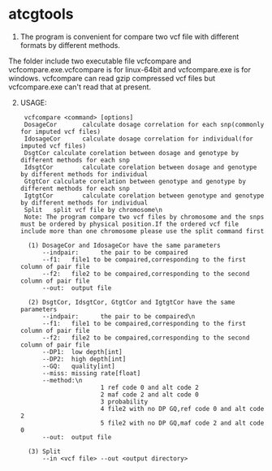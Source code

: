# atcgtools

1. The program is convenient for compare two vcf file with different formats by different methods.

The folder include two executable file vcfcompare and vcfcompare.exe.vcfcompare is for linux-64bit and vcfcompare.exe is for windows.
vcfcompare can read gzip compressed vcf files but vcfcompare.exe can't read that at present.

2. USAGE:
   
        vcfcompare <command> [options]
        DosageCor       calculate dosage correlation for each snp(commonly for imputed vcf files)
        IdosageCor      calculate dosage correlation for individual(for imputed vcf files)
        DsgtCor calculate corelation between dosage and genotype by different methods for each snp
        IdsgtCor        calculate corelation between dosage and genotype by different methods for individual
        GtgtCor calculate corelation between genotype and genotype by different methods for each snp
        IgtgtCor        calculate corelation between genotype and genotype by different methods for individual
        Split   split vcf file by chromosome\n
        Note: The program compare two vcf files by chromosome and the snps must be ordered by physical position.If the ordered vcf file include more than one chromosome please use the split command first

         (1) DosageCor and IdosageCor have the same parameters
             --indpair:      the pair to be compaired
             --f1:   file1 to be compaired,corresponding to the first column of pair file
             --f2:   file2 to be compaired,corresponding to the second column of pair file
             --out:  output file
    
         (2) DsgtCor, IdsgtCor, GtgtCor and IgtgtCor have the same parameters
             --indpair:      the pair to be compaired\n
             --f1:   file1 to be compaired,corresponding to the first column of pair file
             --f2:   file2 to be compaired,corresponding to the second column of pair file
             --DP1:  low depth[int]
             --DP2:  high depth[int]
             --GQ:   quality[int]
             --miss: missing rate[float]
             --method:\n
                             1 ref code 0 and alt code 2
                             2 maf code 2 and alt code 0
                             3 probability
                             4 file2 with no DP GQ,ref code 0 and alt code 2
                             5 file2 with no DP GQ,maf code 2 and alt code 0
             --out:  output file

         (3) Split
             --in <vcf file> --out <output directory>
